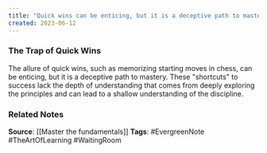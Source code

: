 ```yaml
---
title: "Quick wins can be enticing, but it is a deceptive path to mastery, lacking the depth of understanding that comes from deeply exploring principles"
created: 2023-06-12
---
```


### The Trap of Quick Wins
The allure of quick wins, such as memorizing starting moves in chess, can be enticing, but it is a deceptive path to mastery. These "shortcuts" to success lack the depth of understanding that comes from deeply exploring the principles and can lead to a shallow understanding of the discipline.

### Related Notes
**Source**: [[Master the fundamentals]]
**Tags**: #EvergreenNote #TheArtOfLearning #WaitingRoom 